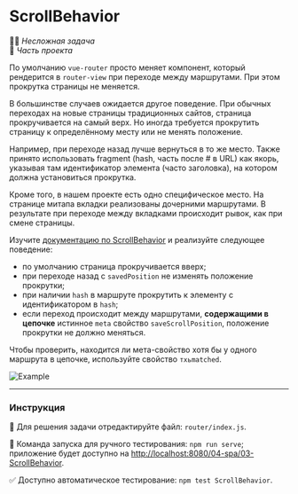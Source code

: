 # ScrollBehavior

👶🏻 _Несложная задача_<br />
💼 _Часть проекта_

<!--start_statement-->
По умолчанию `vue-router` просто меняет компонент, который рендерится в `router-view` при переходе между маршрутами. При этом прокрутка страницы не меняется.

В большинстве случаев ожидается другое поведение. При обычных переходах на новые страницы традиционных сайтов, страница прокручивается на самый верх. Но иногда требуется прокрутить страницу к определённому месту или не менять положение.

Например, при переходе назад лучше вернуться в то же место. Также принято использовать fragment (hash, часть после # в URL) как якорь, указывая там идентификатор элемента (часто заголовка), на котором должна установиться прокрутка. 

Кроме того, в нашем проекте есть одно специфическое место. На странице митапа вкладки реализованы дочерними маршрутами. В результате при переходе между вкладками происходит рывок, как при смене страницы.

Изучите [документацию по ScrollBehavior](https://router.vuejs.org/guide/advanced/scroll-behavior.html) и реализуйте следующее поведение:
- по умолчанию страница прокручивается вверх;
- при переходе назад с `savedPosition` не изменять положение прокрутки;
- при наличии `hash` в маршруте прокрутить к элементу с идентификатором в `hash`;
- если переход происходит между маршрутами, **содержащими в цепочке** истинное `meta` свойство `saveScrollPosition`, положение прокрутки не должно меняться.

Чтобы проверить, находится ли мета-свойство хотя бы у одного маршрута в цепочке, используйте свойство `тхьmatched`.

<img src="https://i.imgur.com/DRB5jEG.gif" alt="Example" />
<!--end_statement-->

---

### Инструкция

📝 Для решения задачи отредактируйте файл: `router/index.js`.

🚀 Команда запуска для ручного тестирования: `npm run serve`;<br>
приложение будет доступно на [http://localhost:8080/04-spa/03-ScrollBehavior](http://localhost:8080/04-spa/03-ScrollBehavior).

✅ Доступно автоматическое тестирование: `npm test ScrollBehavior`.
